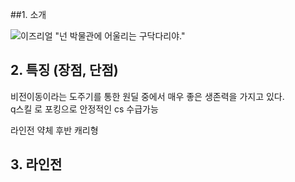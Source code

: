 
##1. 소개  

![이즈리얼](https://image-proxy.namuwikiusercontent.com/r/http%3A%2F%2Fddragon.leagueoflegends.com%2Fcdn%2Fimg%2Fchampion%2Fsplash%2FEzreal_0.jpg)
"넌 박물관에 어울리는 구닥다리야."  

## 2. 특징 (장점, 단점)
비전이동이라는 도주기를 통한 원딜 중에서 매우 좋은 생존력을 가지고 있다.         
q스킬 로 포킹으로 안정적인 cs 수급가능

라인전 약체
후반 캐리형

## 3. 라인전
